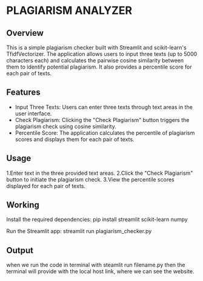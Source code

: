 # PLAGIARISM ANALYZER

## Overview
This is a simple plagiarism checker built with Streamlit and scikit-learn's TfidfVectorizer. The application allows users to input three texts (up to 5000 characters each) and calculates the pairwise cosine similarity between them to identify potential plagiarism. It also provides a percentile score for each pair of texts.

## Features
- Input Three Texts: Users can enter three texts through text areas in the user interface.
- Check Plagiarism: Clicking the "Check Plagiarism" button triggers the plagiarism check using cosine similarity.
- Percentile Score: The application calculates the percentile of plagiarism scores and displays them for each pair of texts.

## Usage
1.Enter text in the three provided text areas.
2.Click the "Check Plagiarism" button to initiate the plagiarism check.
3.View the percentile scores displayed for each pair of texts.

## Working
Install the required dependencies:
pip install streamlit scikit-learn numpy

Run the Streamlit app:
streamlit run plagiarism_checker.py

## Output
when we run the code in terminal with steamlit run filename.py then the terminal will provide with the local host link, where we can see the website.


